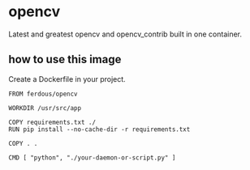 # opencv

Latest and greatest opencv and opencv_contrib built in one container.

## how to use this image

Create a Dockerfile in your project.

```
FROM ferdous/opencv

WORKDIR /usr/src/app

COPY requirements.txt ./
RUN pip install --no-cache-dir -r requirements.txt

COPY . .

CMD [ "python", "./your-daemon-or-script.py" ]

```